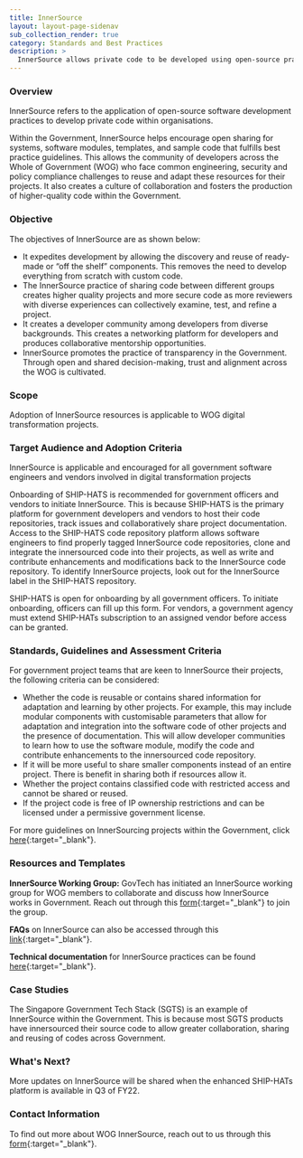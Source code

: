 ```yaml
---
title: InnerSource
layout: layout-page-sidenav
sub_collection_render: true
category: Standards and Best Practices
description: >
  InnerSource allows private code to be developed using open-source practices. To find out how the Singapore government conducts InnerSource, visit this page!
---
```


### Overview

InnerSource refers to the application of open-source software development practices to develop private code within organisations.

Within the Government, InnerSource helps encourage open sharing for systems, software modules, templates, and sample code that fulfills best practice guidelines. This allows the community of developers across the Whole of Government (WOG) who face common engineering, security and policy compliance challenges to reuse and adapt these resources for their projects. It also creates a culture of collaboration and fosters the production of higher-quality code within the Government. 

### Objective

The objectives of InnerSource are as shown below:
- 	It expedites development by allowing the discovery and reuse of ready-made or “off the shelf” components. This removes the need to develop everything from scratch with custom code. 
- 	The InnerSource practice of sharing code between different groups creates higher quality projects and more secure code as more reviewers with diverse experiences can collectively examine, test, and refine a project. 
- 	It creates a developer community among developers from diverse backgrounds. This creates a networking platform for developers and produces  collaborative mentorship opportunities.
- 	InnerSource promotes the practice of transparency in the Government. Through open and shared decision-making, trust and alignment across the WOG is cultivated.

### Scope

Adoption of InnerSource resources is applicable to WOG digital transformation projects. 

### Target Audience and Adoption Criteria

InnerSource is applicable and encouraged for all government software engineers and vendors involved in digital transformation projects

Onboarding of SHIP-HATS is recommended for government officers and vendors to initiate InnerSource. This is because SHIP-HATS is the primary platform for government developers and vendors to host their code repositories, track issues and collaboratively share project documentation. Access to the SHIP-HATS code repository platform allows software engineers to find properly tagged InnerSource code repositories, clone and integrate the innersourced code into their projects, as well as write and contribute enhancements and modifications back to the InnerSource code repository. To identify InnerSource projects, look out for the InnerSource label in the SHIP-HATS repository.
 
SHIP-HATS is open for onboarding by all government officers. To initiate onboarding, officers can fill up this form. For vendors, a government agency must extend SHIP-HATs subscription to an assigned vendor before access can be granted.

### Standards, Guidelines and Assessment Criteria

For government project teams that are keen to InnerSource their projects, the following criteria can be considered:
- Whether the code is reusable or contains shared information for adaptation and learning by other projects. For example, this may include modular components with customisable parameters that allow for adaptation and integration into the software code of other projects and the presence of documentation. This will allow developer communities to learn how to use the software module, modify the code and contribute enhancements to the innersourced code repository.
- If it will be more useful to share smaller components instead of an entire project. There is benefit in sharing both if resources allow it.
- Whether the project contains classified code with restricted access and cannot be shared or reused.
- If the project code is free of IP ownership restrictions and can be licensed under a permissive government license.

For more guidelines on InnerSourcing projects within the Government, click [here](https://docs.developer.tech.gov.sg/docs/innersource-in-the-government/#/how-to-innersource){:target="_blank"}.

### Resources and Templates

**InnerSource Working Group:** GovTech has initiated an InnerSource working group for WOG members to collaborate and discuss how InnerSource works in Government. Reach out through this [form](https://form.gov.sg/#!/62280856ba91100012050933){:target="_blank"} to join the group.

**FAQs** on InnerSource can also be accessed through this [link](https://docs.developer.tech.gov.sg/docs/innersource-in-the-government/#/how-to-innersource){:target="_blank"}.

**Technical documentation** for InnerSource practices can be found [here](https://docs.developer.tech.gov.sg/docs/innersource-in-the-government/#/README){:target="_blank"}.

### Case Studies

The Singapore Government Tech Stack (SGTS) is an example of InnerSource within the Government. This is because most SGTS products have innersourced their source code to allow greater collaboration, sharing and reusing of codes across Government.

### What's Next?

More updates on InnerSource will be shared when the enhanced SHIP-HATs platform is available in Q3 of FY22.

### Contact Information

To find out more about WOG InnerSource, reach out to us through this [form]( https://form.gov.sg/#!/62280856ba91100012050933){:target="_blank"}.

